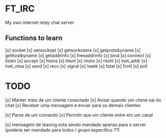 # FT_IRC
My own internet relay chat server


## Functions to learn

[x] socket
[x] setsockopt
[x] getsockname
[x] getprotobyname
[x] gethostbyname
[x] getaddrinfo
[x] freeaddrinfo
[x] bind
[x] connect
[x] listen
[x] accept
[x] htons
[x] htonl
[x] ntohs
[x] ntohl
[x] inet_addr
[x] inet_ntoa
[x] send
[x] recv
[x] signal
[x] lseek
[x] fstat
[x] fcntl
[x] poll

# TODO

[x] Manter mais de um cliente conectado
[x] Avisar quando um cliene sai do chat
[x] Receber uma mensagem e enviar para os demais clientes

[x] Parse de um comando
[x] Permitir que um cliente entre em um canal

[x] mensagem de leaving esta sendo mandado apenas para o server (poderia ser mandado para todos / grupo especifico ??) 
